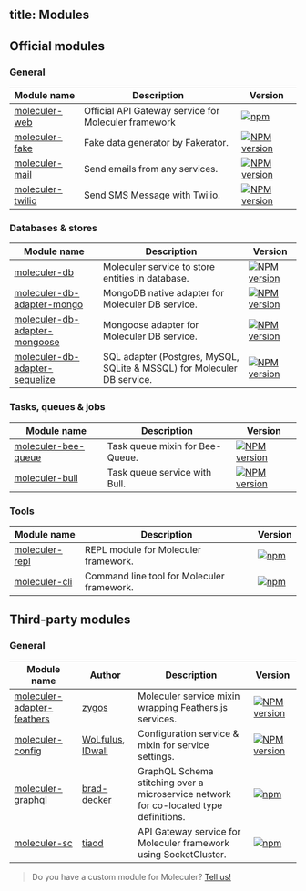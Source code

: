 title: Modules
---
## Official modules

### General
| Module name | Description | Version |
|-------------|-------------|---------|
| [moleculer-web](moleculer-web.html) | Official API Gateway service for Moleculer framework | [![npm](https://img.shields.io/npm/v/moleculer-web.svg?maxAge=3600)](https://www.npmjs.com/package/moleculer-web)
| [moleculer-fake](https://github.com/ice-services/moleculer-addons/tree/master/packages/moleculer-fake#readme) | Fake data generator by Fakerator. | [![NPM version](https://img.shields.io/npm/v/moleculer-fake.svg)](https://www.npmjs.com/package/moleculer-fake)
| [moleculer-mail](https://github.com/ice-services/moleculer-addons/tree/master/packages/moleculer-mail#readme) | Send emails from any services. | [![NPM version](https://img.shields.io/npm/v/moleculer-mail.svg)](https://www.npmjs.com/package/moleculer-mail)
| [moleculer-twilio](https://github.com/ice-services/moleculer-addons/tree/master/packages/moleculer-twilio#readme) | Send SMS Message with Twilio. | [![NPM version](https://img.shields.io/npm/v/moleculer-twilio.svg)](https://www.npmjs.com/package/moleculer-twilio)

### Databases & stores
| Module name | Description | Version |
|-------------|-------------|---------|
| [moleculer-db](https://github.com/ice-services/moleculer-db/tree/master/packages/moleculer-db#readme) | Moleculer service to store entities in database. | [![NPM version](https://img.shields.io/npm/v/moleculer-db.svg)](https://www.npmjs.com/package/moleculer-db)
| [moleculer-db-adapter-mongo](https://github.com/ice-services/moleculer-db/tree/master/packages/moleculer-db-adapter-mongo#readme) | MongoDB native adapter for Moleculer DB service. | [![NPM version](https://img.shields.io/npm/v/moleculer-db-adapter-mongo.svg)](https://www.npmjs.com/package/moleculer-db-adapter-mongo)
| [moleculer-db-adapter-mongoose](https://github.com/ice-services/moleculer-db/tree/master/packages/moleculer-db-adapter-mongoose#readme) | Mongoose adapter for Moleculer DB service. | [![NPM version](https://img.shields.io/npm/v/moleculer-db-adapter-mongoose.svg)](https://www.npmjs.com/package/moleculer-db-adapter-mongoose)
| [moleculer-db-adapter-sequelize](https://github.com/ice-services/moleculer-db/tree/master/packages/moleculer-db-adapter-sequelize#readme) | SQL adapter (Postgres, MySQL, SQLite & MSSQL) for Moleculer DB service. | [![NPM version](https://img.shields.io/npm/v/moleculer-db-adapter-sequelize.svg)](https://www.npmjs.com/package/moleculer-db-adapter-sequelize)

### Tasks, queues & jobs
| Module name | Description | Version |
|-------------|-------------|---------|
| [moleculer-bee-queue](https://github.com/ice-services/moleculer-addons/tree/master/packages/moleculer-bee-queue#readme) | Task queue mixin for Bee-Queue. | [![NPM version](https://img.shields.io/npm/v/moleculer-bee-queue.svg)](https://www.npmjs.com/package/moleculer-bee-queue)
| [moleculer-bull](https://github.com/ice-services/moleculer-addons/tree/master/packages/moleculer-bull#readme) | Task queue service with Bull. | [![NPM version](https://img.shields.io/npm/v/moleculer-bull.svg)](https://www.npmjs.com/package/moleculer-bull)

### Tools
| Module name | Description | Version |
|-------------|-------------|---------|
| [moleculer-repl](moleculer-repl.html) | REPL module for Moleculer framework. | [![npm](https://img.shields.io/npm/v/moleculer-repl.svg?maxAge=3600)](https://www.npmjs.com/package/moleculer-repl)
| [moleculer-cli](moleculer-cli.html) | Command line tool for Moleculer framework. | [![npm](https://img.shields.io/npm/v/moleculer-cli.svg?maxAge=3600)](https://www.npmjs.com/package/moleculer-cli)


## Third-party modules

### General
| Module name | Author |Description | Version |
|-------------|--------|------------|---------|
| [moleculer-adapter-feathers](https://github.com/zygos/moleculer-adapter-feathers#readme) | [zygos](zygos) | Moleculer service mixin wrapping Feathers.js services. | [![NPM version](https://img.shields.io/npm/v/moleculer-adapter-feathers.svg?maxAge=3600)](https://www.npmjs.com/package/moleculer-adapter-feathers)
| [moleculer-config](https://github.com/idwall/moleculer-config#readme) | [WoLfulus](https://github.com/WoLfulus), [IDwall](https://github.com/idwall) | Configuration service & mixin for service settings. | [![NPM version](https://img.shields.io/npm/v/moleculer-config.svg?maxAge=3600)](https://www.npmjs.com/package/moleculer-config)
| [moleculer-graphql](https://github.com/ConciergeAuctions/moleculer-graphql#readme) | [brad-decker](https://github.com/brad-decker) | GraphQL Schema stitching over a microservice network for co-located type definitions. | [![npm](https://img.shields.io/npm/v/moleculer-graphql.svg?maxAge=3600)](https://www.npmjs.com/package/moleculer-graphql)
| [moleculer-sc](https://github.com/tiaod/moleculer-sc#readme) | [tiaod](https://github.com/tiaod) | API Gateway service for Moleculer framework using SocketCluster. | [![npm](https://img.shields.io/npm/v/moleculer-sc.svg?maxAge=3600)](https://www.npmjs.com/package/moleculer-sc)

> Do you have a custom module for Moleculer? [Tell us!](https://github.com/ice-services/moleculer/issues)
